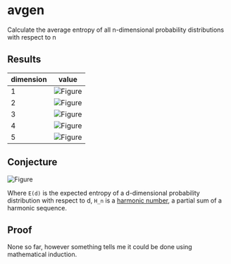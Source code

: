 # avgen

Calculate the average entropy of all n-dimensional probability distributions with respect to n

## Results

| dimension | value |
|-----------|-------|
|         1 |   ![Figure](https://render.githubusercontent.com/render/math?math={\displaystyle\color{gray}0}) |
|         2 |   ![Figure](https://render.githubusercontent.com/render/math?math={\displaystyle\color{gray}\frac{1}{2}}) |
|         3 |   ![Figure](https://render.githubusercontent.com/render/math?math={\displaystyle\color{gray}\frac{5}{6}}) |
|         4 |   ![Figure](https://render.githubusercontent.com/render/math?math={\displaystyle\color{gray}\frac{13}{12}}) |
|         5 |   ![Figure](https://render.githubusercontent.com/render/math?math={\displaystyle\color{gray}\frac{77}{60}}) |

## Conjecture

![Figure](https://render.githubusercontent.com/render/math?math={\displaystyle\color{gray}E%28d%29%3D%5Csum_%7Bi%3D1%7D%5Ed%7B%5Cfrac1%7Bi%2B1%7D%7D%20%3D%20H_d-1})

Where `E(d)` is the expected entropy of a d-dimensional probability distribution with respect to d, `H_n` is a [harmonic number](https://en.wikipedia.org/wiki/Harmonic_number), a partial sum of a harmonic sequence.

## Proof

None so far, however something tells me it could be done using mathematical induction.
